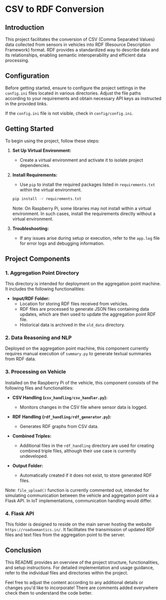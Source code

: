 # CSV to RDF Conversion

## Introduction

This project facilitates the conversion of CSV (Comma Separated Values) data collected from sensors in vehicles into RDF (Resource Description Framework) format. RDF provides a standardized way to describe data and its relationships, enabling semantic interoperability and efficient data processing.

## Configuration

Before getting started, ensure to configure the project settings in the `config.ini` files located in various directories. Adjust the file paths according to your requirements and obtain necessary API keys as instructed in the provided links.

If the `config.ini` file is not visible, check in `config/config.ini`.

## Getting Started

To begin using the project, follow these steps:

1. **Set Up Virtual Environment:**
   - Create a virtual environment and activate it to isolate project dependencies.

2. **Install Requirements:**
   - Use `pip` to install the required packages listed in `requirements.txt` within the virtual environment.

   ```bash
   pip install -r requirements.txt
   ```

   Note: On Raspberry Pi, some libraries may not install within a virtual environment. In such cases, install the requirements directly without a virtual environment.

3. **Troubleshooting:**
   - If any issues arise during setup or execution, refer to the `app.log` file for error logs and debugging information.

## Project Components

### 1. Aggregation Point Directory

This directory is intended for deployment on the aggregation point machine. It includes the following functionalities:

- **Input/RDF Folder:**
  - Location for storing RDF files received from vehicles.
  - RDF files are processed to generate JSON files containing data updates, which are then used to update the aggregation point RDF file.
  - Historical data is archived in the `old_data` directory.

### 2. Data Reasoning and NLP

Deployed on the aggregation point machine, this component currently requires manual execution of `summary.py` to generate textual summaries from RDF data.

### 3. Processing on Vehicle

Installed on the Raspberry Pi of the vehicle, this component consists of the following files and functionalities:

- **CSV Handling (`csv_handling/csv_handler.py`):**
  - Monitors changes in the CSV file where sensor data is logged.

- **RDF Handling (`rdf_handling/rdf_generator.py`):**
  - Generates RDF graphs from CSV data.

- **Combined Triples:**
  - Additional files in the `rdf_handling` directory are used for creating combined triple files, although their use case is currently undeveloped.

- **Output Folder:**
  - Automatically created if it does not exist, to store generated RDF files.

Note: `file_upload()` function is currently commented out, intended for simulating communication between the vehicle and aggregation point via a Flask API. In IoT implementations, communication handling would differ.

### 4. Flask API

This folder is designed to reside on the main server hosting the website `https://roadsemantics.in/`. It facilitates the transmission of updated RDF files and text files from the aggregation point to the server.

## Conclusion

This README provides an overview of the project structure, functionalities, and setup instructions. For detailed implementation and usage guidance, refer to the individual files and directories within the project.

Feel free to adjust the content according to any additional details or changes you'd like to incorporate!
There are comments added everywhere check them to understand the code better.
